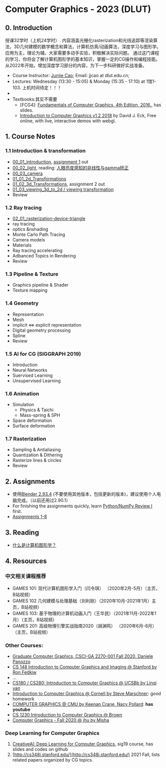 # Computer Graphics - 2023 (DLUT)
## 0. Introduction
授课32学时（上机24学时）.
内容涵盖光栅化rasterization和光线追踪等渲染算法，3D几何建模的数学概念和算法，计算机仿真/动画算法，深度学习与图形学。
应用为主，理论为辅，大家需要多动手实验，积极解决实际问题。
通过这门课程的学习，你将会了解计算机图形学的基本知识，掌握一定的CG操作和编程技能。从2022年开始，增加深度学习部分的内容，为下一步科研做好实战准备。

<!-- - 目标
    By the end of the course, the student must be able to:
  - Explain and apply the fundamental mathematical concepts of computer-based image and geometry synthesis (synthesis data for training deep learning; basis of VR and simulation)
  - Implement a basic rendering pipeline based on rasterization and raytracing
  - Design and implement basic computer animation algorithms
  - Integrate individual components into a complete graphics application
  - Coordinate a team during a software project? -->

<!-- - 进阶
    You may want to browse interesting research papers in the top avenues in graphics (Siggraph, Siggraph Asia, ACM TOG, Eurographics) and computer vision (CVPR, ICCV, ECCV), as well as some more specialized but equally excellent conferences (SGP, SCA, 3DV). -->

<!-- - Prerequisites: linear algebra, C/C++ programming, and Data Structures -->

- Course Instructor: [Junjie Cao](http://jjcao.github.io/); Email: jjcao at dlut.edu.cn; 
- Lectures: Wednesday (13:30 - 15:05) & Monday (15:35 - 17:10) at 1馆1-103. 上机时间待定！！！
- 
- Textbooks:其实不需要 
  - [FCG4]: [Fundamentals of Computer Graphics, 4th Edition, 2016.](http://www.cs.cornell.edu/courses/cs4620/2014fa/index.shtml), has slides. 
  - [Introduction to Computer Graphics v1.2 2018](http://math.hws.edu/graphicsbook/) by David J. Eck, Free online, with live, interactive demos with webgl.
  <!-- - [Modern OpenGL Guide](https://open.gl/), excellent! elegent!! -->

## 1. Course Notes
### 1.1 Introduction & transformation
- [00_01_introduction](http://pan-yz.chaoxing.com/share/info/dc5968d8ed5cc29f), [assignment 1](https://tricky-shadow-baf.notion.site/HW1-Blender-Basics-c5ddd52f7a1d48bdad8d77bd319aef8e) out
- [00_02_light](http://pan-yz.chaoxing.com/share/info/c74faa7e2618ecdc), reading: [人眼亮度感知的非线性与gamma矫正](https://www.zhihu.com/question/27467127)
- [00_03_camera](http://pan-yz.chaoxing.com/share/info/ebe6118e1449a61b)
- [01_01_2d_Transformations](http://pan-yz.chaoxing.com/share/info/5104d084e1a06ad3)
- [01_02_3d_Transformations](http://pan-yz.chaoxing.com/share/info/a08fa5722fe65ae0), assignment 2 out
- [01_03_viewing_3d_to_2d / viewing transformation](http://pan-yz.chaoxing.com/share/info/e116e246237394d0)
- Review
  
### 1.2 Ray tracing
- [02_01_rasterization-device-triangle](http://pan-yz.chaoxing.com/share/info/13e13623fe1ab681)
- ray tracing
- optics &nshading
- Monte Carlo Path Tracing
- Camera models
- Materials
- Ray tracing accelerating
- Adbanced Topics in Rendering
- Review

### 1.3 Pipeline & Texture
- Graphics pipeline & Shader
- Texture mapping

### 1.4 Geometry
- Representation
- Mesh
- implicit <=> explicit representation
- Digital geometry processing
- Spline
- Review

### 1.5 AI for CG (SIGGRAPH 2019)
- Introduction
- Neural Networks
- Suervised Learning
- Unsupervised Learning

### 1.6 Animation
- Simulation
  - Physics & Taichi
  - Mass-spring & SPH
- Space deformation
- Surface deformation

### 1.7 Rasterization
- Sampling & Antialiasing
- Quantization & Dithering
- Rasterize lines & circles
- Review

## 2. Assignments
- 使用[Blender 2.93.4](https://www.blender.org/) (不要使用其他版本，包括更新的版本)，建议使用个人电脑完成。（以前还用过2.90.1）
- For finishing the assignments quickly, learn [Python/NumPy Review I](homework/NumpyTutorial_Blank.ipynb) first. 
- [Assignments 1-8](http://web.stanford.edu/class/cs148/assignments.html)
<!-- - [Rules & Setup](assignments/)
- [Assignment 1: Hello World (Mesh display, Connected Components & Subdivision)](assignments/assignment_1), deadline: TBD
- [Assignment 3: ](), deadline: TBD -->

## 3. Reading 
- [什么是计算机图形学？](http://staff.ustc.edu.cn/~lgliu/Resources/CG/What_is_CG.htm)

## 4. Resources
### 中文相关课程推荐
- GAMES 101: 现代计算机图形学入门（闫令琪） （2020年2月-5月）（主页，B站视频）
- GAMES 102 几何建模与处理基础（刘利刚）（2020年10月-2021年1月）主页，B站视频）
- GAMES 103: 基于物理的计算机动画入门（王华民）（2021年11月-2022年1月）（主页，B站视频）
- GAMES 201: 高级物理引擎实战指南2020（胡渊鸣） （2020年6月-8月）（主页，B站视频）
### Other Courses:
- [Graduate Computer Graphics, CSCI-GA 2270-001 Fall 2020, Daniele Panozzo](https://github.com/danielepanozzo/cg)
- [CS 148 Introduction to Computer Graphics and Imaging @ Stanford by Ron Fedkiw](http://web.stanford.edu/class/cs148)
- ... 
- [CS180 / CS280: Introduction to Computer Graphics @ UCSBb by Linqi yan](https://sites.cs.ucsb.edu/~lingqi/teaching/cs180.html)
- [Introduction to Computer Graphics @ Cornell by Steve Marschner](http://www.cs.cornell.edu/courses/cs4620/2018fa/): good homework
- [COMPUTER GRAPHICS @ CMU by Keenan Crane, Nacy Pollard](http://15462.courses.cs.cmu.edu/fall2020/): **has youtube**
- [CS 1230 Introduction to Computer Graphics @ Brown]()
- [Computer Graphics - Fall 2020 @ jhu by Misha](https://www.cs.jhu.edu/~misha/Fall20/)

### Deep Learning for Computer Graphics

1. [CreativeAI: Deep Learning for Computer Graphics](http://geometry.cs.ucl.ac.uk/workshops/creativeai/), sig19 course, has slides and codes on github
2. [http://cs348i.stanford.edu/](http://cs348i.stanford.edu/) 2021 Fall, lists related papers organized by CG topics.
<!-- ### Others
- [tutorial, GL]: <a href="http://learnopengl.com">Learn OpenGL</a> (fundamental OpenGL tutorials and notes, practical techniques); <a href="https://learnopengl-cn.github.io">中文网站。</a>使用了GLFW，而不是GLUT
- [tutorial, GL]: <a href="http://ogldev.atspace.co.uk/index.html">Modern OpenGL Tutorials</a>, good explanation and code; <a href="https://blog.csdn.net/column/details/13062.html">中文网站。</a> 使用了FreeGLUT和GLEW，但是前面的code中，FreeGLUT的函数和glut的一样，可以照用。
- [tutorial, GL]: <a href="http://www.songho.ca/opengl/"> OpenGL notes from Song Ho</a>, advance, awesome explanation and code
- [povray](http://www.povray.org/): Open source project for ray tracing
- [G3D](http://g3d.cs.williams.edu/g3d/www/index.html): a modern 3d engine -->


